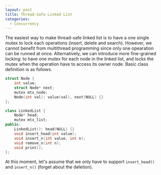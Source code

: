 ```yaml
---
layout: post
title: Thread-Safe Linked List
categories:
  - Concurrency
---
```

The easiest way to make thread-safe linked list is to have a one single mutex to lock each operations (insert, delete and search). However, we cannot benefit from multithread programming since only one opearation can be runned at once. Alternatively, we can introduce more fine-grained locking: to have one mutex for each node in the linked list, and locks the mutex when the operation have to access its owner node. Basic class definition is as follows.

```c++
struct Node {
    int value;
    struct Node* next;
    mutex mtx_node;
    Node(int val): value(val), next(NULL) {}
};

class LinkedList {
    Node* head;
    mutex mtx_list;
public:
    LinkedList(): head(NULL) {}
    void insert_head(int value);
    void insert_n(int value, int n);
    void remove_n(int n);
    void print();
};
```

At this moment, let's assume that we only have to support `insert_head()` and `insert_n()` (forget about the deletion).
